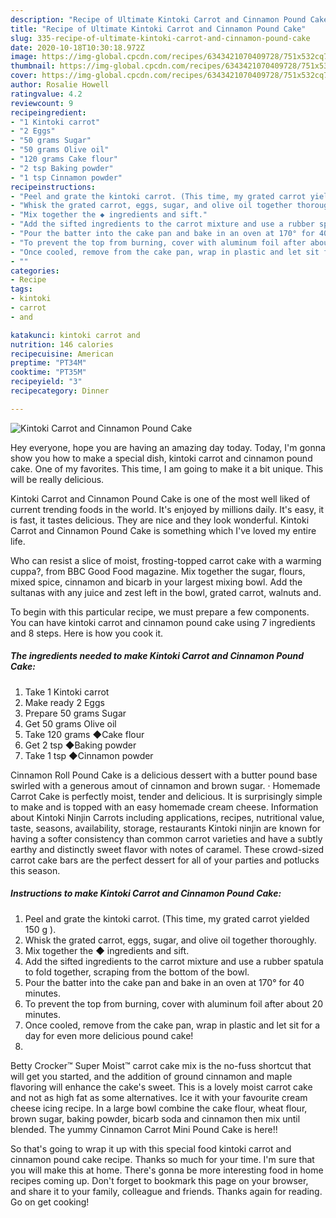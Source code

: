 ```yaml
---
description: "Recipe of Ultimate Kintoki Carrot and Cinnamon Pound Cake"
title: "Recipe of Ultimate Kintoki Carrot and Cinnamon Pound Cake"
slug: 335-recipe-of-ultimate-kintoki-carrot-and-cinnamon-pound-cake
date: 2020-10-18T10:30:18.972Z
image: https://img-global.cpcdn.com/recipes/6343421070409728/751x532cq70/kintoki-carrot-and-cinnamon-pound-cake-recipe-main-photo.jpg
thumbnail: https://img-global.cpcdn.com/recipes/6343421070409728/751x532cq70/kintoki-carrot-and-cinnamon-pound-cake-recipe-main-photo.jpg
cover: https://img-global.cpcdn.com/recipes/6343421070409728/751x532cq70/kintoki-carrot-and-cinnamon-pound-cake-recipe-main-photo.jpg
author: Rosalie Howell
ratingvalue: 4.2
reviewcount: 9
recipeingredient:
- "1 Kintoki carrot"
- "2 Eggs"
- "50 grams Sugar"
- "50 grams Olive oil"
- "120 grams Cake flour"
- "2 tsp Baking powder"
- "1 tsp Cinnamon powder"
recipeinstructions:
- "Peel and grate the kintoki carrot. (This time, my grated carrot yielded 150 g )."
- "Whisk the grated carrot, eggs, sugar, and olive oil together thoroughly."
- "Mix together the ◆ ingredients and sift."
- "Add the sifted ingredients to the carrot mixture and use a rubber spatula to fold together, scraping from the bottom of the bowl."
- "Pour the batter into the cake pan and bake in an oven at 170° for 40 minutes."
- "To prevent the top from burning, cover with aluminum foil after about 20 minutes."
- "Once cooled, remove from the cake pan, wrap in plastic and let sit for a day for even more delicious pound cake!"
- ""
categories:
- Recipe
tags:
- kintoki
- carrot
- and

katakunci: kintoki carrot and 
nutrition: 146 calories
recipecuisine: American
preptime: "PT34M"
cooktime: "PT35M"
recipeyield: "3"
recipecategory: Dinner

---
```



![Kintoki Carrot and Cinnamon Pound Cake](https://img-global.cpcdn.com/recipes/6343421070409728/751x532cq70/kintoki-carrot-and-cinnamon-pound-cake-recipe-main-photo.jpg)

Hey everyone, hope you are having an amazing day today. Today, I'm gonna show you how to make a special dish, kintoki carrot and cinnamon pound cake. One of my favorites. This time, I am going to make it a bit unique. This will be really delicious.

Kintoki Carrot and Cinnamon Pound Cake is one of the most well liked of current trending foods in the world. It's enjoyed by millions daily. It's easy, it is fast, it tastes delicious. They are nice and they look wonderful. Kintoki Carrot and Cinnamon Pound Cake is something which I've loved my entire life.

Who can resist a slice of moist, frosting-topped carrot cake with a warming cuppa?, from BBC Good Food magazine. Mix together the sugar, flours, mixed spice, cinnamon and bicarb in your largest mixing bowl. Add the sultanas with any juice and zest left in the bowl, grated carrot, walnuts and.


To begin with this particular recipe, we must prepare a few components. You can have kintoki carrot and cinnamon pound cake using 7 ingredients and 8 steps. Here is how you cook it.

<!--inarticleads1-->

##### The ingredients needed to make Kintoki Carrot and Cinnamon Pound Cake:

1. Take 1 Kintoki carrot
1. Make ready 2 Eggs
1. Prepare 50 grams Sugar
1. Get 50 grams Olive oil
1. Take 120 grams ◆Cake flour
1. Get 2 tsp ◆Baking powder
1. Take 1 tsp ◆Cinnamon powder


Cinnamon Roll Pound Cake is a delicious dessert with a butter pound base swirled with a generous amout of cinnamon and brown sugar. · Homemade Carrot Cake is perfectly moist, tender and delicious. It is surprisingly simple to make and is topped with an easy homemade cream cheese. Information about Kintoki Ninjin Carrots including applications, recipes, nutritional value, taste, seasons, availability, storage, restaurants Kintoki ninjin are known for having a softer consistency than common carrot varieties and have a subtly earthy and distinctly sweet flavor with notes of caramel. These crowd-sized carrot cake bars are the perfect dessert for all of your parties and potlucks this season. 

<!--inarticleads2-->

##### Instructions to make Kintoki Carrot and Cinnamon Pound Cake:

1. Peel and grate the kintoki carrot. (This time, my grated carrot yielded 150 g ).
1. Whisk the grated carrot, eggs, sugar, and olive oil together thoroughly.
1. Mix together the ◆ ingredients and sift.
1. Add the sifted ingredients to the carrot mixture and use a rubber spatula to fold together, scraping from the bottom of the bowl.
1. Pour the batter into the cake pan and bake in an oven at 170° for 40 minutes.
1. To prevent the top from burning, cover with aluminum foil after about 20 minutes.
1. Once cooled, remove from the cake pan, wrap in plastic and let sit for a day for even more delicious pound cake!
1. 


Betty Crocker™ Super Moist™ carrot cake mix is the no-fuss shortcut that will get you started, and the addition of ground cinnamon and maple flavoring will enhance the cake&#39;s sweet. This is a lovely moist carrot cake and not as high fat as some alternatives. Ice it with your favourite cream cheese icing recipe. In a large bowl combine the cake flour, wheat flour, brown sugar, baking powder, bicarb soda and cinnamon then mix until blended. The yummy Cinnamon Carrot Mini Pound Cake is here!! 

So that's going to wrap it up with this special food kintoki carrot and cinnamon pound cake recipe. Thanks so much for your time. I'm sure that you will make this at home. There's gonna be more interesting food in home recipes coming up. Don't forget to bookmark this page on your browser, and share it to your family, colleague and friends. Thanks again for reading. Go on get cooking!
